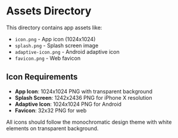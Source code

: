 # Assets Directory

This directory contains app assets like:

- `icon.png` - App icon (1024x1024)
- `splash.png` - Splash screen image
- `adaptive-icon.png` - Android adaptive icon
- `favicon.png` - Web favicon

## Icon Requirements

- **App Icon**: 1024x1024 PNG with transparent background
- **Splash Screen**: 1242x2436 PNG for iPhone X resolution
- **Adaptive Icon**: 1024x1024 PNG for Android
- **Favicon**: 32x32 PNG for web

All icons should follow the monochromatic design theme with white elements on transparent background. 